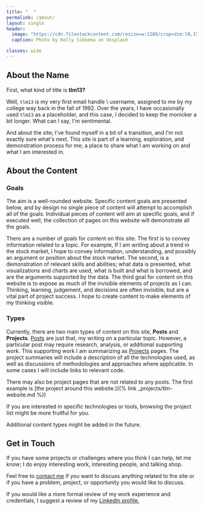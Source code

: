 ```yaml
---
title: "  "
permalink: /about/
layout: single
header:
  image: "https://cdn.filestackcontent.com/resize=w:1280/crop=dim:[0,155,1280,380]/compress/pTQqXXWOQuWmvDyLMC0n"
  caption: Photo by Kelly Sikkema on Unsplash

classes: wide
---
```


## About the Name

First, what kind of title is **tlm13?**  

Well, `tlm13` is my very first email handle \ username, assigned to me by my college way back in the fall of 1992. Over the years, I have occasionally used `tlm13` as a placeholder, and this case, I decided to keep the monicker a bit longer. What can I say, I'm sentimental.

And about the site; I've found myself in a bit of a transition, and I'm not exactly sure what's next. This site is part of a learning, exploration, and demonstration process for me; a place to share what I am working on and what I am interested in.


## About the Content  

### Goals  
The aim is a well-rounded website. Specific content goals are presented below, and by design no single piece of content will attempt to accomplish all of the goals. Individual pieces of content will aim at specific goals, and if executed well, the collection of pages on this website will demonstrate all the goals.  

There are a number of goals for content on this site. The first is to convey information related to a topic. For example, If I am writing about a trend in the stock market, I hope to convey information, understanding, and possibly an argument or position about the stock market. The second, is a demonstration of relevant skills and abilities; what data is presented, what visualizations and charts are used, what is built and what is borrowed, and are the arguments  supported by the data. The third goal for content on this website is to expose as much of the invisible elements of projects as I can. Thinking, learning, judgement, and decisions are often invisible, but are a vital part of project success. I hope to create content to make elements of my thinking visible.  


### Types
Currently, there are two main types of content on this site, **Posts** and **Projects**. [Posts](/posts) are just that, my writing on a particular topic. However, a particular post may require research, analysis, or additional supporting work. This supporting work I am summarizing as [Projects](/projects) pages. The project summaries will include a description of all the technologies used, as well as discussions of methodologies and approaches where applicable. In some cases I will include links to relevant code.

There may also be project pages that are not related to any posts. The first example is [the project around this website.]({% link _projects/tlm-website.md %})

If you are interested in specific technologies or tools, browsing the project list might be more fruitful for you.

Additional content types might be added in the future.


## Get in Touch  

If you have some projects or challenges where you think I can help, let me know; I do enjoy interesting work, interesting people, and talking shop.  

Feel free to [contact me](/contact/) if you want to discuss anything related to the site or if you have a problem, project, or opportunity you would like to discuss.

If you would like a more formal review of my work experience and credentials, I suggest a review of my [LinkedIn profile.](https://www.linkedin.com/in/mcmasty/)
